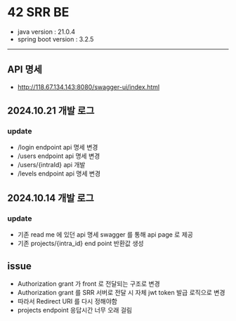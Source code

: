 # 42 SRR BE
- java version : 21.0.4
- spring boot version : 3.2.5

---

## API 명세
- http://118.67.134.143:8080/swagger-ui/index.html

## 2024.10.21 개발 로그

### update
- /login endpoint api 명세 변경
- /users endpoint api 명세 변경
- /users/{intraId} api 개발
- /levels endpoint api 명세 변경

## 2024.10.14 개발 로그

### update

- 기존 read me 에 있던 api 명세 swagger 를 통해 api page 로 제공
- 기존 projects/{intra_id} end point 반환값 생성

## issue

- Authorization grant 가 front 로 전달되는 구조로 변경
- Authorization grant 를 SRR 서버로 전달 시 자체 jwt token 발급 로직으로 변경
- 따라서 Redirect URI 를 다시 정해야함
- projects endpoint 응답시간 너무 오래 걸림
